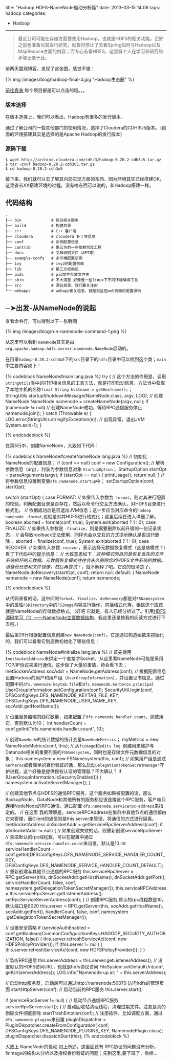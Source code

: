 title: "Hadoop HDFS-NameNode启动分析篇"
date: 2013-03-15 14:06
tags: hadoop
categories: 
- Hadoop
---

> 最近公司可能在存储方面要使用Hadoop，也就是HDFS的相关功能。正好之前也准备对其进行研究，就暂时停止了去看Spring如何与Hadoop以及MapReduce方面的内容；而专心去看HDFS。这里将个人在学习和研究的步骤记录于此。

前两天围观博客，发现了这张图，感觉不错：

{% img /images/blog/hadoop-final-4.jpg "Hadoop生态圈" %}

[前往真身](http://gigaom.com/2013/03/05/the-hadoop-ecosystem-the-welcome-elephant-in-the-room-infographic/),每个项目都是可以点击的哦。。。

### 版本选择
在版本选择上，我们可以看出，Hadoop有很多的发行版本。

通过了解公司的一些其他部门的使用情况，选择了Cloudera的CDH3U5版本。（前面的环境搭建其实是选择的是Apache Hadoop的发行版本）

### 源码下载

	$ wget http://archive.cloudera.com/cdh/3/hadoop-0.20.2-cdh3u5.tar.gz
	$ tar -zxvf hadoop-0.20.2-cdh3u5.tar.gz
	$ cd hadoop-0.20.2-cdh3u5
	
	
接下来，我们就可以去了解其内部实现方面的东西。因为环境其实已经搭建OK，这里省去XX搭建环境的过程。没有啥东西可以说的，和Hadoop搭建一样。

## 代码结构

    .
    ├── bin             # 启动相关脚本
    ├── build           # 构建目录
    ├── c++             # C++ 客户端
    ├── cloudera        # cloudera 补丁等信息
    ├── conf            # 示例配置信息
    ├── contrib         # 第三方的一些依赖包及工程
    ├── docs            # 文档说明文件（API等）
    ├── example-confs   # 多环境配置示例
    ├── ivy             # ivy2的配置依赖
    ├── lib             # 第三方依赖包
    ├── pids            # pid文件存放文件夹
    ├── sbin            # 不大清楚 好像是一些linux下不同环境编译工具
    ├── src             # 源码目录，我们要关注的
    └── webapps         # webapp相关信息，就是对监控web页面的配置源码

## ─➤出发-从NameNode的说起

查看命令行，可以得到以下一张截图

{% img /images/blog/run-namenode-command-1.png %}

从这里可以看到 `nameNode`其实是由`org.apache.hadoop.hdfs.server.namenode.NameNode`启动的。

在目录`hadoop-0.20.2-cdh3u5`下的`src`目录下的`hdfs`目录中可以找到这个类；`main`中主要内容如下：

{% codeblock NameNode#main lang:java %}
try {
  // 这个方法的作用是，调用`StringUtils`类中的打印相关信息的工具方法，就是打印启动信息，方法当中获取了本地主机的名称`final String hostname = getHostname();`；
  StringUtils.startupShutdownMessage(NameNode.class, argv, LOG);
  // 创建NameNode
  NameNode namenode = createNameNode(argv, null);
  if (namenode != null)
    // 创建NameNode成功，等待RPC通信服务停止
    namenode.join();
} catch (Throwable e) {
  LOG.error(StringUtils.stringifyException(e));
  // 出现异常，退出JVM
  System.exit(-1);
}

{% endcodeblock %}

  在第5行中，创建NameNode，大致如下代码：

{% codeblock NameNode#createNameNode lang:java %}
// 初始化NameNode的配置信息；
if (conf == null)
  conf = new Configuration();
// 解析参数信息（arg），封装为参数信息对象 `StartupOption`；
StartupOption startOpt = parseArguments(argv);
if (startOpt == null) {
  printUsage();
  return null;
}
// 将参数信息设置到变量`dfs.namenode.startup`中；
setStartupOption(conf, startOpt);

switch (startOpt) {
  case FORMAT:
    // 如果传入参数为`-format`，则对其进行配置的校验，判断配置目录是否存在，然后以命令行交互方法确认，对HDFS目录进行格式化。
    // 依据成功后是否退出JVM信息；这一步应当对应命令的`hadoop namenode -format`,也就是对其HDFS进行格式化；这里后续在进入详细了解。
    boolean aborted = format(conf, true);
    System.exit(aborted ? 1 : 0);
  case FINALIZE:
    // 如果传入参数是 `-finalize`，则是需要删除以前升级的一些记录状态，
    // 会导致roolback无法使用，同样也会以交互的方式提示确认是否进行删除；
    aborted = finalize(conf, true);
    System.exit(aborted ? 1 : 0);
  case RECOVER:
    // 如果传入参数`-recover`，表示选择元数据恢复模式（这是啥模式？）看了下代码中的提示信息：
    // 大致意思如下：*这种模式的目的是恢复丢失的文件系统损坏的元数据。元数据恢复模式往往会永久删除您的HDFS文件系统的数据。请备份日志和文件镜像，然后再尝试！*，就不解释了吧。它说的很清楚了。
    NameNode.doRecovery(startOpt, conf);
    return null;
  default:
}
NameNode namenode = new NameNode(conf);
return namenode;

{% endcodeblock %}
  
  从代码来看的话，这中间的`format`、`finalize`、`doRecovery`都是对`FSNamesystem`中的属性`FSDirectory`中的`FSImage`内容进行操作，包括格式化等。相信这个应该就是NameNode的存储数据格式。（好吧 它就是，有人已经分析过了。引用[HDFS源码学习（1）——NameNode主要数据结构](http://jiangbo.me/blog/2012/10/18/hdfs-namenode-datastructure/)，我这里还是按我的阅读方式进行下去吧。）

最后第29行根据配置信息创建`new NameNode(conf)`，它是通过构造函数来初始化的，我们可以看看它到底做初始化了哪些信息：
      	
{% codeblock NameNode#initialize lang:java %}
// 首先使用`InetSocketAddress`来绑定一个套接字Socket，从这里看NameNode可能是采用TCP/IP协议来进行通信。这步做了大量的事情，待会看下去；
InetSocketAddress socAddr = NameNode.getAddress(conf);
// 根据配置信息设置Hadoop的用户和用户组（`UserGroupInformation`），并设置证书信息，通过配置中的`dfs.namenode.keytab.file`和`dfs.namenode.kerberos.principal`
UserGroupInformation.setConfiguration(conf);
SecurityUtil.login(conf, DFSConfigKeys.DFS_NAMENODE_KEYTAB_FILE_KEY, DFSConfigKeys.DFS_NAMENODE_USER_NAME_KEY, socAddr.getHostName());
            
// 设置服务器端的线程数量，如果配置了`dfs.namenode.handler.count`，则使用它，否则默认为10；
int handlerCount = conf.getInt("dfs.namenode.handler.count", 10);
            
// 创建`NameNode`的统计数据的统计变量`NameNodeMetrics`；
myMetrics = new NameNodeMetrics(conf, this);
// 从`fsimage`和`edits log `创建用来维护与Datanode相关的重要列表的`FSNamesystem`，同时也是存储文件元数据信息的对象；
this.namesystem = new FSNamesystem(this, conf);
// 如果用户组是通过`kerheros`或者简单的身份验证的话，那么启动`DelegationTokenSecretManager`守护进程，这个好像是提供授权认证的管理器？不大确认？
if (UserGroupInformation.isSecurityEnabled()) {
    namesystem.activateSecretManager();
}

// 创建其他节点与HDFS的通信RPC服务，这个服务如果被配置的话，那么BackupNode、DataNode和其他所有的服务都应该连接这个RPC服务，客户端只连接NodeNode的RPC通信。通过配置 `dfs.namenode.servicerpc-address`来指定的。
// 在这里 我的理解是，serviceRPCAddress在集群中其他节点的通信都由它来管理，而Client的通信则是this.server来管理，将通信的方式进行隔离。
InetSocketAddress dnSocketAddr = getServiceRpcServerAddress(conf);
if (dnSocketAddr != null) {
    // 如果创建失败的话，则重新创建serviceRpcServer
    // 获取默认的rpc线程数，可以在配置中通过`dfs.namenode.service.handler.count`来设置，默认是10
    int serviceHandlerCount = conf.getInt(DFSConfigKeys.DFS_NAMENODE_SERVICE_HANDLER_COUNT_KEY,
                                DFSConfigKeys.DFS_NAMENODE_SERVICE_HANDLER_COUNT_DEFAULT);
    // 重新创建与其他节点通信的RPC服务
    this.serviceRpcServer = RPC.getServer(this, dnSocketAddr.getHostName(), 
                  dnSocketAddr.getPort(), serviceHandlerCount,
                  false, conf, namesystem.getDelegationTokenSecretManager());
    this.serviceRPCAddress = this.serviceRpcServer.getListenerAddress();
        setRpcServiceServerAddress(conf);
}
// 创建RPC服务,默认的rpc线程数是10，默认端口是8020
this.server = RPC.getServer(this, socAddr.getHostName(),
                socAddr.getPort(), handlerCount, false, conf, namesystem
                .getDelegationTokenSecretManager());

// 设置安全策略
if (serviceAuthEnabled = conf.getBoolean(CommonConfigurationKeys.HADOOP_SECURITY_AUTHORIZATION, false)) {
    this.server.refreshServiceAcl(conf, new HDFSPolicyProvider());
    if (this.server != null) {
        this.server.refreshServiceAcl(conf, new HDFSPolicyProvider());
    }
}

// 监听RPC通信
this.serverAddress = this.server.getListenerAddress(); 
// 设置默认的HDFS访问URL，也就是hdfs协议访问
FileSystem.setDefaultUri(conf, getUri(serverAddress));
LOG.info("Namenode up at: " + this.serverAddress);
        
// 启动http服务器，启动后可以通过http://namenode:50070 访问hdfs的管理页面
startHttpServer(conf);
// 启动当前的RPC服务
this.server.start(); 
            
if (serviceRpcServer != null) {
  // 启动节点通信RPC服务
  serviceRpcServer.start();
}
// 启动回收站清理线程，清理过期文件。注意是真的删除文件彻底删除
startTrashEmptier(conf);
// 注册插件，比如调度方面，通过`dfs.namenode.plugins`来设置
pluginDispatcher = PluginDispatcher.createFromConfiguration(
                conf, DFSConfigKeys.DFS_NAMENODE_PLUGINS_KEY, NamenodePlugin.class);
    pluginDispatcher.dispatchStart(this);
{% endcodeblock %}


  大致上 NameNode的启动 如上所述，这里面还有 RPC协议的问题没有分析，fsImage的结构未分析以及授权身份验证的问题；先到这里,要下班了，后续...

  
